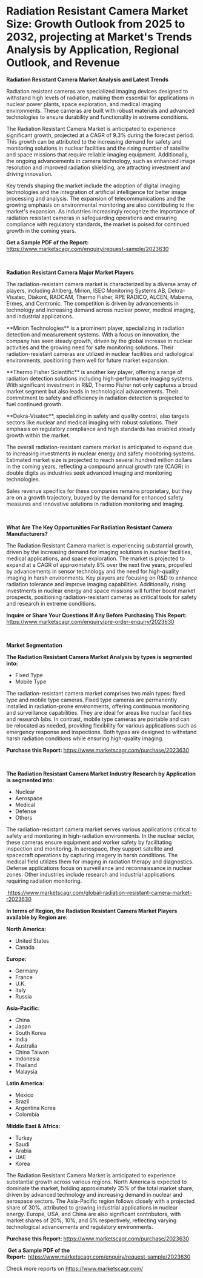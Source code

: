 <p><h1>Radiation Resistant Camera Market Size: Growth Outlook from 2025 to 2032, projecting at Market's Trends Analysis by Application, Regional Outlook, and Revenue</h1></p><p><strong>Radiation Resistant Camera Market Analysis and Latest Trends</strong></p>
<p><p>Radiation resistant cameras are specialized imaging devices designed to withstand high levels of radiation, making them essential for applications in nuclear power plants, space exploration, and medical imaging environments. These cameras are built with robust materials and advanced technologies to ensure durability and functionality in extreme conditions.</p><p>The Radiation Resistant Camera Market is anticipated to experience significant growth, projected at a CAGR of 9.3% during the forecast period. This growth can be attributed to the increasing demand for safety and monitoring solutions in nuclear facilities and the rising number of satellite and space missions that require reliable imaging equipment. Additionally, the ongoing advancements in camera technology, such as enhanced image resolution and improved radiation shielding, are attracting investment and driving innovation.</p><p>Key trends shaping the market include the adoption of digital imaging technologies and the integration of artificial intelligence for better image processing and analysis. The expansion of telecommunications and the growing emphasis on environmental monitoring are also contributing to the market's expansion. As industries increasingly recognize the importance of radiation resistant cameras in safeguarding operations and ensuring compliance with regulatory standards, the market is poised for continued growth in the coming years.</p></p>
<p><strong>Get a Sample PDF of the Report:&nbsp;</strong> <a href="https://www.marketscagr.com/enquiry/request-sample/2023630?utm_campaign=2939&utm_medium=2&utm_source=Github&utm_content=ia&utm_term=06042025&utm_id=radiation-resistant-camera">https://www.marketscagr.com/enquiry/request-sample/2023630</a></p>
<p>&nbsp;</p>
<p><strong>Radiation Resistant Camera Major Market Players</strong></p>
<p><p>The radiation-resistant camera market is characterized by a diverse array of players, including Ahlberg, Mirion, ISEC Monitoring Systems AB, Dekra-Visatec, Diakont, RADCAM, Thermo Fisher, RPE RADICO, ALCEN, Mabema, Ermes, and Centronic. The competition is driven by advancements in technology and increasing demand across nuclear power, medical imaging, and industrial applications.</p><p>**Mirion Technologies** is a prominent player, specializing in radiation detection and measurement systems. With a focus on innovation, the company has seen steady growth, driven by the global increase in nuclear activities and the growing need for safe monitoring solutions. Their radiation-resistant cameras are utilized in nuclear facilities and radiological environments, positioning them well for future market expansion.</p><p>**Thermo Fisher Scientific** is another key player, offering a range of radiation detection solutions including high-performance imaging systems. With significant investment in R&D, Thermo Fisher not only captures a broad market segment but also leads in technological advancements. Their commitment to safety and efficiency in radiation detection is projected to fuel continued growth.</p><p>**Dekra-Visatec**, specializing in safety and quality control, also targets sectors like nuclear and medical imaging with robust solutions. Their emphasis on regulatory compliance and high standards has enabled steady growth within the market.</p><p>The overall radiation-resistant camera market is anticipated to expand due to increasing investments in nuclear energy and safety monitoring systems. Estimated market size is projected to reach several hundred million dollars in the coming years, reflecting a compound annual growth rate (CAGR) in double digits as industries seek advanced imaging and monitoring technologies.</p><p>Sales revenue specifics for these companies remains proprietary, but they are on a growth trajectory, buoyed by the demand for enhanced safety measures and innovative solutions in radiation monitoring and imaging.</p></p>
<p>&nbsp;</p>
<p><strong>What Are The Key Opportunities For Radiation Resistant Camera Manufacturers?</strong></p>
<p><p>The Radiation Resistant Camera market is experiencing substantial growth, driven by the increasing demand for imaging solutions in nuclear facilities, medical applications, and space exploration. The market is projected to expand at a CAGR of approximately 8% over the next five years, propelled by advancements in sensor technology and the need for high-quality imaging in harsh environments. Key players are focusing on R&D to enhance radiation tolerance and improve imaging capabilities. Additionally, rising investments in nuclear energy and space missions will further boost market prospects, positioning radiation-resistant cameras as critical tools for safety and research in extreme conditions.</p></p>
<p><strong>Inquire or Share Your Questions If Any Before Purchasing This Report:</strong> <a href="https://www.marketscagr.com/enquiry/pre-order-enquiry/2023630?utm_campaign=2939&utm_medium=2&utm_source=Github&utm_content=ia&utm_term=06042025&utm_id=radiation-resistant-camera">https://www.marketscagr.com/enquiry/pre-order-enquiry/2023630</a></p>
<p>&nbsp;</p>
<p><strong>Market Segmentation</strong></p>
<p><strong>The Radiation Resistant Camera Market Analysis by types is segmented into:</strong></p>
<p><ul><li>Fixed Type</li><li>Mobile Type</li></ul></p>
<p><p>The radiation-resistant camera market comprises two main types: fixed type and mobile type cameras. Fixed type cameras are permanently installed in radiation-prone environments, offering continuous monitoring and surveillance capabilities. They are ideal for areas like nuclear facilities and research labs. In contrast, mobile type cameras are portable and can be relocated as needed, providing flexibility for various applications such as emergency response and inspections. Both types are designed to withstand harsh radiation conditions while ensuring high-quality imaging.</p></p>
<p><strong>Purchase this Report:&nbsp;</strong><a href="https://www.marketscagr.com/purchase/2023630?utm_campaign=2939&utm_medium=2&utm_source=Github&utm_content=ia&utm_term=06042025&utm_id=radiation-resistant-camera">https://www.marketscagr.com/purchase/2023630</a></p>
<p>&nbsp;</p>
<p><strong>The Radiation Resistant Camera Market Industry Research by Application is segmented into:</strong></p>
<p><ul><li>Nuclear</li><li>Aerospace</li><li>Medical</li><li>Defense</li><li>Others</li></ul></p>
<p><p>The radiation-resistant camera market serves various applications critical to safety and monitoring in high-radiation environments. In the nuclear sector, these cameras ensure equipment and worker safety by facilitating inspection and monitoring. In aerospace, they support satellite and spacecraft operations by capturing imagery in harsh conditions. The medical field utilizes them for imaging in radiation therapy and diagnostics. Defense applications focus on surveillance and reconnaissance in nuclear zones. Other industries include research and industrial applications requiring radiation monitoring.</p></p>
<p><a href="https://www.marketscagr.com/global-radiation-resistant-camera-market-r2023630?utm_campaign=2939&utm_medium=2&utm_source=Github&utm_content=ia&utm_term=06042025&utm_id=radiation-resistant-camera">&nbsp;https://www.marketscagr.com/global-radiation-resistant-camera-market-r2023630</a></p>
<p><strong>In terms of Region, the Radiation Resistant Camera Market Players available by Region are:</strong></p>
<p>
    <p> <strong> North America: </strong>
        <ul>
            <li>United States</li>
            <li>Canada</li>
        </ul>
        </p> 
    <p> <strong> Europe: </strong>
        <ul>
            <li>Germany</li>
            <li>France</li>
            <li>U.K.</li>
            <li>Italy</li>
            <li>Russia</li>
        </ul>
        </p> 
    <p> <strong> Asia-Pacific: </strong>
        <ul>
            <li>China</li>
            <li>Japan</li>
            <li>South Korea</li>
            <li>India</li>
            <li>Australia</li>
            <li>China Taiwan</li>
            <li>Indonesia</li>
            <li>Thailand</li>
            <li>Malaysia</li>
        </ul>
        </p> 
    <p> <strong> Latin America: </strong>
        <ul>
            <li>Mexico</li>
            <li>Brazil</li>
            <li>Argentina Korea</li>
            <li>Colombia</li>
        </ul>
        </p> 
    <p> <strong> Middle East & Africa: </strong>
        <ul>
            <li>Turkey</li>
            <li>Saudi</li>
            <li>Arabia</li>
            <li>UAE</li>
            <li>Korea</li>
        </ul>
    </p>
    </p>
<p><p>The Radiation Resistant Camera Market is anticipated to experience substantial growth across various regions. North America is expected to dominate the market, holding approximately 35% of the total market share, driven by advanced technology and increasing demand in nuclear and aerospace sectors. The Asia-Pacific region follows closely with a projected share of 30%, attributed to growing industrial applications in nuclear energy. Europe, USA, and China are also significant contributors, with market shares of 20%, 10%, and 5% respectively, reflecting varying technological advancements and regulatory environments.</p></p>
<p><strong>Purchase this Report: </strong><a href="https://www.marketscagr.com/purchase/2023630?utm_campaign=2939&utm_medium=2&utm_source=Github&utm_content=ia&utm_term=06042025&utm_id=radiation-resistant-camera">https://www.marketscagr.com/purchase/2023630</a></p>
<p>&nbsp;<strong>Get a Sample PDF of the Report:&nbsp;&nbsp;</strong><a href="https://www.marketscagr.com/enquiry/request-sample/2023630?utm_campaign=2939&utm_medium=2&utm_source=Github&utm_content=ia&utm_term=06042025&utm_id=radiation-resistant-camera">https://www.marketscagr.com/enquiry/request-sample/2023630</a></p>
<p><strong></strong></p>
<p>Check more reports on <a href="https://www.marketscagr.com/?utm_campaign=2939&utm_medium=2&utm_source=Github&utm_content=ia&utm_term=06042025&utm_id=radiation-resistant-camera">https://www.marketscagr.com/</a></p>